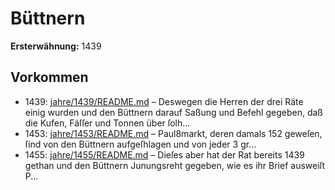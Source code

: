 # Büttnern

**Ersterwähnung:** 1439

## Vorkommen
- 1439: [jahre/1439/README.md](../jahre/1439/README.md) – Deswegen die Herren der
drei Räte einig wurden und den Büttnern darauf Saßung
und Befehl gegeben, daß die Kufen, Fäſſer und Tonnen
über ſolh...
- 1453: [jahre/1453/README.md](../jahre/1453/README.md) – Paul8markt, deren damals 152
geweſen, ſind von den Büttnern aufgeſhlagen und von
jeder 3 gr...
- 1455: [jahre/1455/README.md](../jahre/1455/README.md) – Dieſes aber hat der Rat bereits 1439 gethan und
den Büttnern Junungsreht gegeben, wie es ihr Brief
ausweiſt P...
